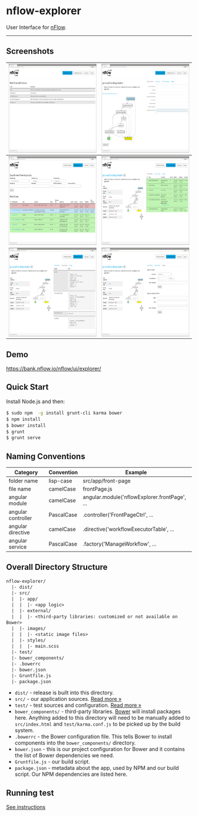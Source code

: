 # nflow-explorer

User Interface for [nFlow](https://github.com/NitorCreations/nflow).
***

## Screenshots
|<img src="https://raw.githubusercontent.com/NitorCreations/nflow/master/nflow-explorer/screenshots/nflow-explorer-workflow-definition-list.png" width="345" height="240">|<img src="https://raw.githubusercontent.com/NitorCreations/nflow/master/nflow-explorer/screenshots/nflow-explorer-workflow-definition.png" width="345" height="240">|
|-|-|
|<img src="https://raw.githubusercontent.com/NitorCreations/nflow/master/nflow-explorer/screenshots/nflow-explorer-workflow-instance-list.png" width="345" height="240">|<img src="https://raw.githubusercontent.com/NitorCreations/nflow/master/nflow-explorer/screenshots/nflow-explorer-workflow-instance.png" width="345" height="240">|
|<img src="https://raw.githubusercontent.com/NitorCreations/nflow/master/nflow-explorer/screenshots/nflow-explorer-workflow-instance-variables.png" width="345" height="240">|<img src="https://raw.githubusercontent.com/NitorCreations/nflow/master/nflow-explorer/screenshots/nflow-explorer-workflow-instance-manage.png" width="345" height="240">|

## Demo

https://bank.nflow.io/nflow/ui/explorer/

## Quick Start

Install Node.js and then:

```sh
$ sudo npm  -g install grunt-cli karma bower
$ npm install
$ bower install
$ grunt
$ grunt serve
```

## Naming Conventions

Category|Convention|Example
--------|----------|-------
folder name|lisp-case|  src/app/front-page
file name|camelCase|frontPage.js
angular module|camelCase|angular.module('nflowExplorer.frontPage', ...
angular controller|PascalCase|.controller('FrontPageCtrl', ...
angular directive|camelCase|.directive('workflowExecutorTable', ...
angular service|PascalCase|.factory('ManageWorkflow', ...

## Overall Directory Structure

```
nflow-explorer/
  |- dist/
  |- src/
  |  |- app/
  |  |  |- <app logic>
  |  |- external/
  |  |  |- <third-party libraries: customized or not available on Bower>
  |  |- images/
  |  |  |- <static image files>
  |  |- styles/
  |  |  |- main.scss
  |- test/
  |- bower_components/
  |- .bowerrc
  |- bower.json
  |- Gruntfile.js
  |- package.json
```

- `dist/` - release is built into this directory.
- `src/` - our application sources. [Read more &raquo;](src/README.md)
- `test/` - test sources and configuration. [Read more &raquo;](test/README.md)
- `bower_components/` - third-party libraries. [Bower](https://bower.io) will install packages here. Anything added to this directory will need to be manually
  added to `src/index.html` and `test/karma.conf.js` to be picked up by the build system.
- `.bowerrc` - the Bower configuration file. This tells Bower to install components into the `bower_components/` directory.
- `bower.json` - this is our project configuration for Bower and it contains the list of Bower dependencies we need.
- `Gruntfile.js` - our build script.
- `package.json` - metadata about the app, used by NPM and our build script. Our NPM dependencies are listed here.

## Running test

[See instructions](test/README.md)
